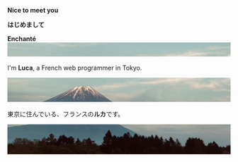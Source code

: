 **Nice to meet you**

**はじめまして**

**Enchanté**
![Horizontal picture of Fuji](./img/Fuji_cut2.jpg)

I'm **Luca**, a French web programmer in Tokyo.

![Horizontal picture of Fuji](./img/Fuji_cut.jpg)

東京に住んでいる、フランスの**ルカ**です。

![Horizontal picture of Fuji](./img/Fuji_cut3.jpg)
